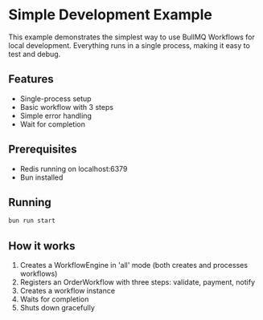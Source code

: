 # Simple Development Example

This example demonstrates the simplest way to use BullMQ Workflows for local development. Everything runs in a single process, making it easy to test and debug.

## Features

- Single-process setup
- Basic workflow with 3 steps
- Simple error handling
- Wait for completion

## Prerequisites

- Redis running on localhost:6379
- Bun installed

## Running

```bash
bun run start
```

## How it works

1. Creates a WorkflowEngine in 'all' mode (both creates and processes workflows)
2. Registers an OrderWorkflow with three steps: validate, payment, notify
3. Creates a workflow instance
4. Waits for completion
5. Shuts down gracefully
